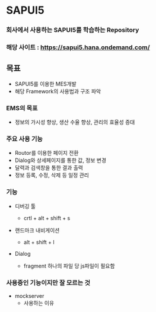 # SAPUI5

### 회사에서 사용하는 SAPUI5를 학습하는 Repository
### 해당 사이트 : https://sapui5.hana.ondemand.com/

## 목표

* SAPUI5를 이용한 MES개발
* 해당 Framework의 사용법과 구조 파악

### EMS의 목표

 * 정보의 가시성 향상, 생산 수율 향상, 관리의 효율성 증대

### 주요 사용 기능

 * Routor를 이용한 페이지 전환
 * Dialog와 상세페이지를 통한 값, 정보 변경
 * 달력과 검색창을 통한 결과 출력
 * 정보 등록, 수정, 삭제 등 일정 관리

### 기능

* 디버깅 툴
    - crtl + alt + shift + s

* 랜드마크 내비게이션
    - alt + shift + l

* Dialog
    - fragment 하나의 파일 당 js파일이 필요함

### 사용중인 기능이지만 잘 모르는 것

* mockserver
    - 사용하는 이유